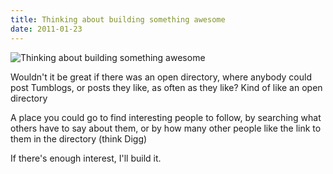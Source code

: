 ```yaml
---
title: Thinking about building something awesome
date: 2011-01-23
---
```


![Thinking about building something awesome](https://source.unsplash.com/4v9Kk01mEbY/1600x900)

Wouldn't it be great if there was an open directory, where anybody could post Tumblogs, or posts they like, as often as they like? Kind of like an open directory

A place you could go to find interesting people to follow, by searching what others have to say about them, or by how many other people like the link to them in the directory (think Digg)

If there's enough interest, I'll build it.